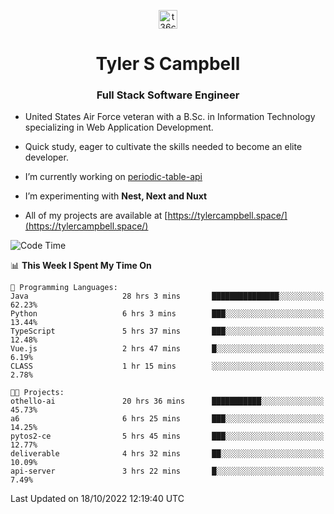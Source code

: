 <p align="center">
<a href="https://www.linkedin.com/in/t36campbell" target="blank"><img align="center" src="https://ik.imagekit.io/t36campbell/Portfolio/linkedin.png.original_m8bbGgPh6.png" alt="t36campbell" height="30" width="30" /></a>
</p>
<h1 align="center">Tyler S Campbell</h1>
<h3 align="center">Full Stack Software Engineer</h3>

* United States Air Force veteran with a B.Sc. in Information Technology specializing in Web Application Development. 

* Quick study, eager to cultivate the skills needed to become an elite developer.

* I’m currently working on [periodic-table-api](https://github.com/t36campbell/periodic-table-api)

* I’m experimenting with **Nest, Next and Nuxt**

* All of my projects are available at [https://tylercampbell.space/](https://tylercampbell.space/)

<!--START_SECTION:waka-->
![Code Time](http://img.shields.io/badge/Code%20Time-1%2C921%20hrs%2018%20mins-blue)

📊 **This Week I Spent My Time On** 

```text
💬 Programming Languages: 
Java                     28 hrs 3 mins       ███████████████░░░░░░░░░░   62.23% 
Python                   6 hrs 3 mins        ███░░░░░░░░░░░░░░░░░░░░░░   13.44% 
TypeScript               5 hrs 37 mins       ███░░░░░░░░░░░░░░░░░░░░░░   12.48% 
Vue.js                   2 hrs 47 mins       █░░░░░░░░░░░░░░░░░░░░░░░░   6.19% 
CLASS                    1 hr 15 mins        ░░░░░░░░░░░░░░░░░░░░░░░░░   2.78%

🐱‍💻 Projects: 
othello-ai               20 hrs 36 mins      ███████████░░░░░░░░░░░░░░   45.73% 
a6                       6 hrs 25 mins       ███░░░░░░░░░░░░░░░░░░░░░░   14.25% 
pytos2-ce                5 hrs 45 mins       ███░░░░░░░░░░░░░░░░░░░░░░   12.77% 
deliverable              4 hrs 32 mins       ██░░░░░░░░░░░░░░░░░░░░░░░   10.09% 
api-server               3 hrs 22 mins       █░░░░░░░░░░░░░░░░░░░░░░░░   7.49%

```


 Last Updated on 18/10/2022 12:19:40 UTC
<!--END_SECTION:waka-->
